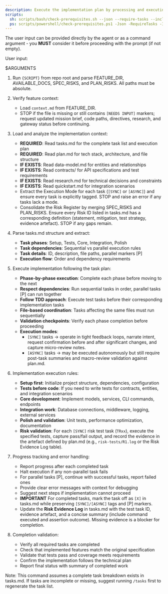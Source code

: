 ```yaml
---
description: Execute the implementation plan by processing and executing all tasks defined in tasks.md
scripts:
  sh: scripts/bash/check-prerequisites.sh --json --require-tasks --include-tasks
  ps: scripts/powershell/check-prerequisites.ps1 -Json -RequireTasks -IncludeTasks
---
```


The user input can be provided directly by the agent or as a command argument - you **MUST** consider it before proceeding with the prompt (if not empty).

User input:

$ARGUMENTS

1. Run `{SCRIPT}` from repo root and parse FEATURE_DIR, AVAILABLE_DOCS, SPEC_RISKS, and PLAN_RISKS. All paths must be absolute.

2. Verify feature context:
   - Load `context.md` from FEATURE_DIR.
   - STOP if the file is missing or still contains `[NEEDS INPUT]` markers; request updated mission brief, code paths, directives, research, and gateway status before continuing.

3. Load and analyze the implementation context:
   - **REQUIRED**: Read tasks.md for the complete task list and execution plan
   - **REQUIRED**: Read plan.md for tech stack, architecture, and file structure
   - **IF EXISTS**: Read data-model.md for entities and relationships
   - **IF EXISTS**: Read contracts/ for API specifications and test requirements
   - **IF EXISTS**: Read research.md for technical decisions and constraints
   - **IF EXISTS**: Read quickstart.md for integration scenarios
   - Extract the Execution Mode for each task (`[SYNC]` or `[ASYNC]`) and ensure every task is explicitly tagged. STOP and raise an error if any tasks lack a mode.
   - Consolidate the Risk Register by merging SPEC_RISKS and PLAN_RISKS. Ensure every Risk ID listed in tasks.md has a corresponding definition (statement, mitigation, test strategy, evidence artefact). STOP if any gaps remain.

4. Parse tasks.md structure and extract:
   - **Task phases**: Setup, Tests, Core, Integration, Polish
   - **Task dependencies**: Sequential vs parallel execution rules
   - **Task details**: ID, description, file paths, parallel markers [P]
   - **Execution flow**: Order and dependency requirements

5. Execute implementation following the task plan:
   - **Phase-by-phase execution**: Complete each phase before moving to the next
   - **Respect dependencies**: Run sequential tasks in order, parallel tasks [P] can run together  
   - **Follow TDD approach**: Execute test tasks before their corresponding implementation tasks
   - **File-based coordination**: Tasks affecting the same files must run sequentially
   - **Validation checkpoints**: Verify each phase completion before proceeding
   - **Execution modes**:
     * `[SYNC]` tasks → operate in tight feedback loops, narrate intent, request confirmation before and after significant changes, and capture micro-review notes.
     * `[ASYNC]` tasks → may be executed autonomously but still require post-task summaries and macro-review validation against plan.md.

6. Implementation execution rules:
   - **Setup first**: Initialize project structure, dependencies, configuration
   - **Tests before code**: If you need to write tests for contracts, entities, and integration scenarios
   - **Core development**: Implement models, services, CLI commands, endpoints
   - **Integration work**: Database connections, middleware, logging, external services
   - **Polish and validation**: Unit tests, performance optimization, documentation
   - **Risk validation**: For each `[SYNC]` risk test task (`TRxx`), execute the specified tests, capture pass/fail output, and record the evidence in the artefact defined by plan.md (e.g., `risk-tests/R1.log` or the Risk Evidence Log table).

7. Progress tracking and error handling:
   - Report progress after each completed task
   - Halt execution if any non-parallel task fails
   - For parallel tasks [P], continue with successful tasks, report failed ones
   - Provide clear error messages with context for debugging
   - Suggest next steps if implementation cannot proceed
    - **IMPORTANT** For completed tasks, mark the task off as `[X]` in tasks.md while preserving `[SYNC]/[ASYNC]` tags and [P] markers.
    - Update the **Risk Evidence Log** in tasks.md with the test task ID, evidence artefact, and a concise summary (include command executed and assertion outcome). Missing evidence is a blocker for completion.

8. Completion validation:
   - Verify all required tasks are completed
   - Check that implemented features match the original specification
   - Validate that tests pass and coverage meets requirements
   - Confirm the implementation follows the technical plan
   - Report final status with summary of completed work

Note: This command assumes a complete task breakdown exists in tasks.md. If tasks are incomplete or missing, suggest running `/tasks` first to regenerate the task list.